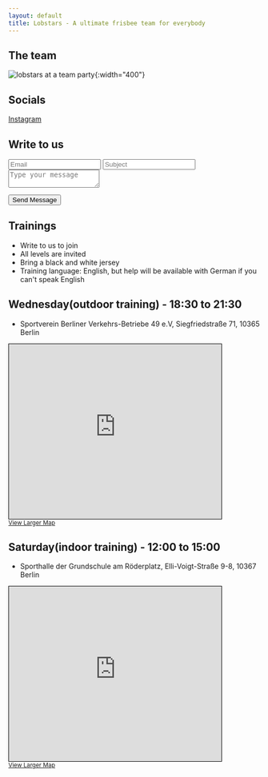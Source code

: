 ```yaml
---
layout: default
title: Lobstars - A ultimate frisbee team for everybody
---
```

## The team

![lobstars at a team party](/assets/img/LobstarsXmasParty.jpg){:width="400"}

## Socials

[Instagram](https://www.instagram.com/lobstarsfrisbee/) 

## Write to us

<!-- modify this form HTML and place wherever you want your form -->
<form action="https://formbold.com/s/oWqkp" method="POST">
  <input type="email" placeholder="Email" name="email">
  <input type="text" placeholder="Subject" name="subject">
  <textarea name="message" placeholder="Type your message"></textarea>

  <!-- your other form fields go here -->
  <button type="submit">Send Message</button>
</form>

## Trainings

- Write to us to join
- All levels are invited
- Bring a black and white jersey
- Training language: English, but help will be available with German if you can't speak English

## Wednesday(outdoor training) - 18:30 to 21:30

- Sportverein Berliner Verkehrs-Betriebe 49 e.V, Siegfriedstraße 71, 10365 Berlin
<iframe width="425" height="350" src="https://www.openstreetmap.org/export/embed.html?bbox=13.499598205089569%2C52.52941703611357%2C13.502044379711151%2C52.53059023621278&amp;layer=mapnik" style="border: 1px solid black"></iframe>
<br/><small><a href="https://www.openstreetmap.org/#map=19/52.53000/13.50082">View Larger Map</a></small>

## Saturday(indoor training) - 12:00 to 15:00

- Sporthalle der Grundschule am Röderplatz, Elli-Voigt-Straße 9-8, 10367 Berlin 
<iframe width="425" height="350" src="https://www.openstreetmap.org/export/embed.html?bbox=13.48138600587845%2C52.528261754208124%2C13.483832180500032%2C52.52943498516897&amp;layer=mapnik" style="border: 1px solid black"></iframe><br/><small><a href="https://www.openstreetmap.org/#map=19/52.52885/13.48261">View Larger Map</a></small>
